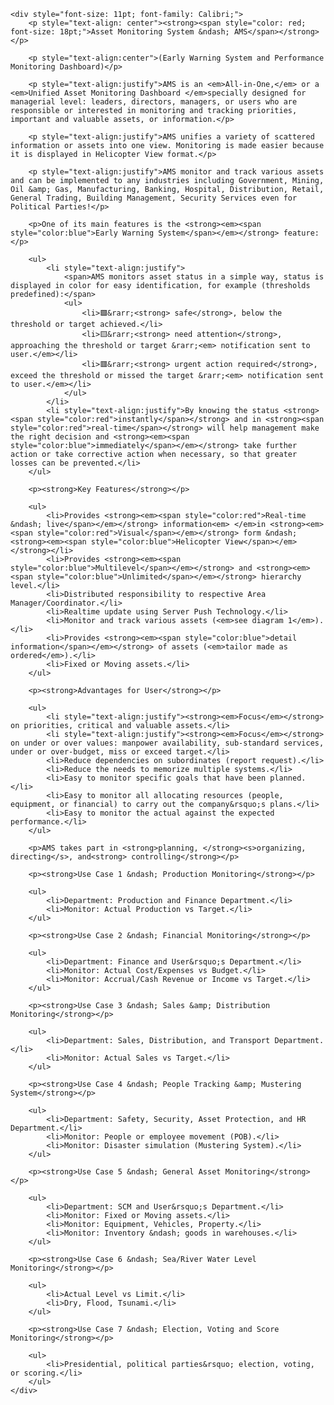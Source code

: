     <div style="font-size: 11pt; font-family: Calibri;">
        <p style="text-align: center"><strong><span style="color: red; font-size: 18pt;">Asset Monitoring System &ndash; AMS</span></strong></p>

        <p style="text-align:center">(Early Warning System and Performance Monitoring Dashboard)</p>

        <p style="text-align:justify">AMS is an <em>All-in-One,</em> or a <em>Unified Asset Monitoring Dashboard </em>specially designed for managerial level: leaders, directors, managers, or users who are responsible or interested in monitoring and tracking priorities, important and valuable assets, or information.</p>

        <p style="text-align:justify">AMS unifies a variety of scattered information or assets into one view. Monitoring is made easier because it is displayed in Helicopter View format.</p>

        <p style="text-align:justify">AMS monitor and track various assets and can be implemented to any industries including Government, Mining, Oil &amp; Gas, Manufacturing, Banking, Hospital, Distribution, Retail, General Trading, Building Management, Security Services even for Political Parties!</p>

        <p>One of its main features is the <strong><em><span style="color:blue">Early Warning System</span></em></strong> feature:</p>

        <ul>
            <li style="text-align:justify">
                <span>AMS monitors asset status in a simple way, status is displayed in color for easy identification, for example (thresholds predefined):</span>
                <ul>
                    <li>🟩&rarr;<strong> safe</strong>, below the threshold or target achieved.</li>
                    <li>🟨&rarr;<strong> need attention</strong>, approaching the threshold or target &rarr;<em> notification sent to user.</em></li>
                    <li>🟥&rarr;<strong> urgent action required</strong>, exceed the threshold or missed the target &rarr;<em> notification sent to user.</em></li>
                </ul>
            </li>
            <li style="text-align:justify">By knowing the status <strong><span style="color:red">instantly</span></strong> and in <strong><span style="color:red">real-time</span></strong> will help management make the right decision and <strong><em><span style="color:blue">immediately</span></em></strong> take further action or take corrective action when necessary, so that greater losses can be prevented.</li>
        </ul>

        <p><strong>Key Features</strong></p>

        <ul>
            <li>Provides <strong><em><span style="color:red">Real-time &ndash; live</span></em></strong> information<em> </em>in <strong><em><span style="color:red">Visual</span></em></strong> form &ndash; <strong><em><span style="color:blue">Helicopter View</span></em></strong></li>
            <li>Provides <strong><em><span style="color:blue">Multilevel</span></em></strong> and <strong><em><span style="color:blue">Unlimited</span></em></strong> hierarchy level.</li>
            <li>Distributed responsibility to respective Area Manager/Coordinator.</li>
            <li>Realtime update using Server Push Technology.</li>
            <li>Monitor and track various assets (<em>see diagram 1</em>).</li>
            <li>Provides <strong><em><span style="color:blue">detail information</span></em></strong> of assets (<em>tailor made as ordered</em>).</li>
            <li>Fixed or Moving assets.</li>
        </ul>

        <p><strong>Advantages for User</strong></p>

        <ul>
            <li style="text-align:justify"><strong><em>Focus</em></strong> on priorities, critical and valuable assets.</li>
            <li style="text-align:justify"><strong><em>Focus</em></strong> on under or over values: manpower availability, sub-standard services, under or over-budget, miss or exceed target.</li>
            <li>Reduce dependencies on subordinates (report request).</li>
            <li>Reduce the needs to memorize multiple systems.</li>
            <li>Easy to monitor specific goals that have been planned.</li>
            <li>Easy to monitor all allocating resources (people, equipment, or financial) to carry out the company&rsquo;s plans.</li>
            <li>Easy to monitor the actual against the expected performance.</li>
        </ul>

        <p>AMS takes part in <strong>planning, </strong><s>organizing, directing</s>, and<strong> controlling</strong></p>

        <p><strong>Use Case 1 &ndash; Production Monitoring</strong></p>

        <ul>
            <li>Department: Production and Finance Department.</li>
            <li>Monitor: Actual Production vs Target.</li>
        </ul>

        <p><strong>Use Case 2 &ndash; Financial Monitoring</strong></p>

        <ul>
            <li>Department: Finance and User&rsquo;s Department.</li>
            <li>Monitor: Actual Cost/Expenses vs Budget.</li>
            <li>Monitor: Accrual/Cash Revenue or Income vs Target.</li>
        </ul>

        <p><strong>Use Case 3 &ndash; Sales &amp; Distribution Monitoring</strong></p>

        <ul>
            <li>Department: Sales, Distribution, and Transport Department.</li>
            <li>Monitor: Actual Sales vs Target.</li>
        </ul>

        <p><strong>Use Case 4 &ndash; People Tracking &amp; Mustering System</strong></p>

        <ul>
            <li>Department: Safety, Security, Asset Protection, and HR Department.</li>
            <li>Monitor: People or employee movement (POB).</li>
            <li>Monitor: Disaster simulation (Mustering System).</li>
        </ul>

        <p><strong>Use Case 5 &ndash; General Asset Monitoring</strong></p>

        <ul>
            <li>Department: SCM and User&rsquo;s Department.</li>
            <li>Monitor: Fixed or Moving assets.</li>
            <li>Monitor: Equipment, Vehicles, Property.</li>
            <li>Monitor: Inventory &ndash; goods in warehouses.</li>
        </ul>

        <p><strong>Use Case 6 &ndash; Sea/River Water Level Monitoring</strong></p>

        <ul>
            <li>Actual Level vs Limit.</li>
            <li>Dry, Flood, Tsunami.</li>
        </ul>

        <p><strong>Use Case 7 &ndash; Election, Voting and Score Monitoring</strong></p>

        <ul>
            <li>Presidential, political parties&rsquo; election, voting, or scoring.</li>
        </ul>
    </div>
